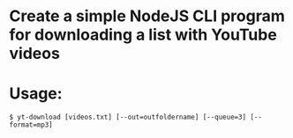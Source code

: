 # Create a simple NodeJS CLI program for downloading a list with YouTube videos

# Usage:

```
$ yt-download [videos.txt] [--out=outfoldername] [--queue=3] [--format=mp3]
```